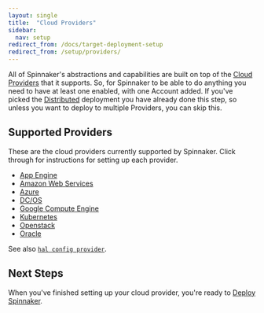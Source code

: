 ```yaml
---
layout: single
title:  "Cloud Providers"
sidebar:
  nav: setup
redirect_from: /docs/target-deployment-setup
redirect_from: /setup/providers/
---
```


All of Spinnaker's abstractions and capabilities are built on top of the [Cloud
Providers](/concepts/providers/) that it supports. So, for Spinnaker to be able to do anything you
need to have at least one enabled, with one Account added. If you've picked the
[Distributed](/setup/install/environment/#distributed) deployment you have
already done this step, so unless you want to deploy to multiple Providers, you
can skip this.

## Supported Providers

These are the cloud providers currently supported by Spinnaker. Click through for instructions for setting up each provider. 

* <a href="/setup/install/providers/appengine/">App Engine</a>
* <a href="/setup/install/providers/aws/">Amazon Web Services</a>
* <a href="/setup/install/providers/azure/">Azure</a>
* <a href="/setup/install/providers/dcos/">DC/OS</a>
* <a href="/setup/install/providers/gce/">Google Compute Engine</a>
* <a href="/setup/install/providers/kubernetes/">Kubernetes</a>
* <a href="/setup/install/providers/openstack/">Openstack</a>
* <a href="/setup/install/providers/oracle/">Oracle</a>

See also [`hal config provider`](/reference/halyard/commands/#hal-config-provider).

## Next Steps

When you've finished setting up your cloud provider, you're ready to [Deploy Spinnaker](/setup/install/deploy/).
